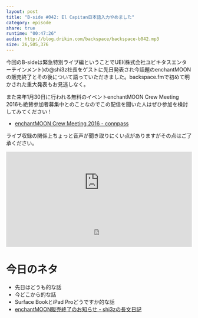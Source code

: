 ```yaml
---
layout: post
title: "B-side #042: El Capitan日本語入力やめました"
category: episode
share: true
runtime: "00:47:26"
audio: http://blog.drikin.com/backspace/backspace-b042.mp3
size: 26,505,376
---
```


今回のB-sideは緊急特別ライブ編ということでUEI(株式会社ユビキタスエンターテインメント)の@shi3z社長をゲストに先日発表され今話題のenchantMOONの販売終了とその後について語っていただきました。backspace.fmで初めて明かされた重大発表もお見逃しなく。

また来年1月30日に行われる無料のイベントenchantMOON Crew Meeting 2016も絶賛参加者募集中とのことなのでこの配信を聞いた人はぜひ参加を検討してみてください！

- [enchantMOON Crew Meeting 2016 - connpass](http://connpass.com/event/23637/)

ライブ収録の関係上ちょっと音声が聞き取りにくい点がありますがその点はご了承ください。

<iframe width="100%" height="166" scrolling="no" frameborder="no" src="https://w.soundcloud.com/player/?url=https%3A//api.soundcloud.com/tracks/236018502&amp;color=ff5500&amp;auto_play=false&amp;hide_related=false&amp;show_comments=true&amp;show_user=true&amp;show_reposts=false"></iframe>
<iframe src="http://backspace.fm/subscribes.html" width="100%" height="92" scrolling="no" frameborder="0"></iframe>

# 今日のネタ
- 先日はどうも的な話
- 今どこから的な話
- Surface BookとiPad Proどうですか的な話
- [enchantMOON販売終了のお知らせ - shi3zの長文日記](http://d.hatena.ne.jp/shi3z/20151202/1449013058)
